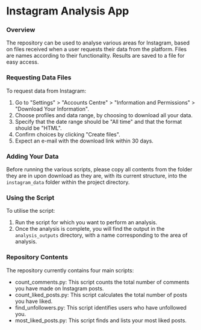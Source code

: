 # Instagram Analysis App

### Overview

The repository can be used to analyse various areas for Instagram, based on files received when a user requests their data from the platform. Files are names according to their functionality. Results are saved to a file for easy access.

### Requesting Data Files

To request data from Instagram:

1. Go to "Settings" > "Accounts Centre" > "Information and Permissions" > "Download Your Information".
2. Choose profiles and data range, by choosing to download all your data.
3. Specify that the date range should be "All time" and that the format should be "HTML".
4. Confirm choices by clicking "Create files".
5. Expect an e-mail with the download link within 30 days.

### Adding Your Data

Before running the various scripts, please copy all contents from the folder they are in upon download as they are, with its current structure, into the `instagram_data` folder within the project directory.

### Using the Script

To utilise the script:

1. Run the script for which you want to perform an analysis.
2. Once the analysis is complete, you will find the output in the `analysis_outputs` directory, with a name corresponding to the area of analysis.

### Repository Contents

The repository currently contains four main scripts:

- count_comments.py: This script counts the total number of comments you have made on Instagram posts.
- count_liked_posts.py: This script calculates the total number of posts you have liked.
- find_unfollowers.py: This script identifies users who have unfollowed you.
- most_liked_posts.py: This script finds and lists your most liked posts.
